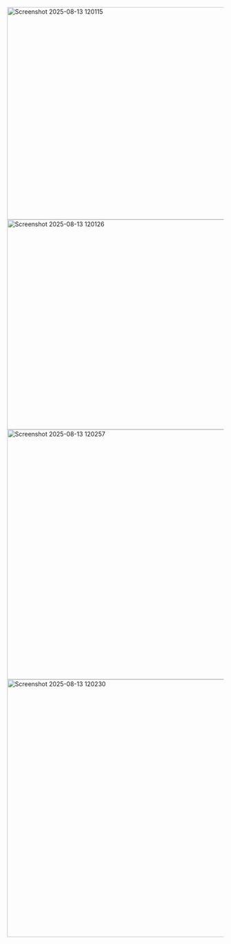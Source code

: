 <img width="707" height="493" alt="Screenshot 2025-08-13 120115" src="https://github.com/user-attachments/assets/73dc00ee-ca16-49ad-a2fd-9c0f36b68313" />
<img width="806" height="487" alt="Screenshot 2025-08-13 120126" src="https://github.com/user-attachments/assets/5316e5ea-4e58-4ac3-8c29-b050822537e0" />
<img width="593" height="580" alt="Screenshot 2025-08-13 120257" src="https://github.com/user-attachments/assets/a93aae6b-72bf-4a56-a40e-1e14d9c8c60e" />
<img width="795" height="598" alt="Screenshot 2025-08-13 120230" src="https://github.com/user-attachments/assets/7fdd5499-e4db-4060-a729-839a75efa279" />
